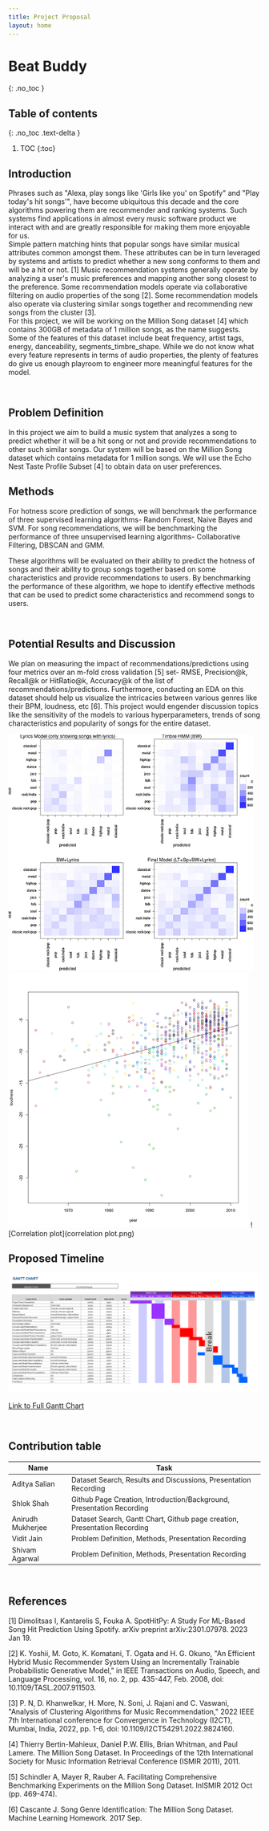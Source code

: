 ```yaml
---
title: Project Proposal
layout: home
---
```

# Beat Buddy
{: .no_toc }

## Table of contents
{: .no_toc .text-delta }

1. TOC
{:toc}

## Introduction

Phrases such as "Alexa, play songs like 'Girls like you' on Spotify" and "Play today's hit songs'", have become ubiquitous this decade and the core algorithms powering them are recommender and ranking systems. Such systems find applications in almost every music software product we interact with and are greatly responsible for making them more enjoyable for us.
<br /> 
Simple pattern matching hints that popular songs have similar musical attributes common amongst them. These attributes can be in turn leveraged by systems and artists to predict whether a new song conforms to them and will be a hit or not. [1]
Music recommendation systems generally operate by analyzing a user's music preferences and mapping another song closest to the preference. Some recommendation models operate via collaborative filtering on audio properties of the song [2]. Some recommendation models also operate via clustering similar songs together and recommending new songs from the cluster [3].
<br /> 
For this project, we will be working on the Million Song dataset [4] which contains 300GB of metadata of 1 million songs, as the name suggests. Some of the features of this dataset include beat frequency, artist tags, energy, danceability, segments_timbre_shape. While we do not know what every feature represents in terms of audio properties, the plenty of features do give us enough playroom to engineer more meaningful features for the model.

<br /> 

## Problem Definition

In this project we aim to build a music system that analyzes a song to predict whether it will be a hit song or not and provide recommendations to other such similar songs. Our system will be based on the Million Song dataset which contains metadata for 1 million songs. We will use the Echo Nest Taste Profile Subset [4] to obtain data on user preferences.
<br /> 

## Methods

For hotness score prediction of songs, we will benchmark the performance of three supervised learning algorithms- Random Forest, Naive Bayes and SVM. For song recommendations, we will be benchmarking the performance of three unsupervised learning algorithms- Collaborative Filtering, DBSCAN and GMM.

These algorithms will be evaluated on their ability to predict the hotness of songs and their ability to group songs together based on some characteristics and provide recommendations to users. By benchmarking the performance of these algorithm, we hope to identify effective methods that can be used to predict some characteristics and recommend songs to users.


<br /> 

## Potential Results and Discussion

We plan on measuring the impact of recommendations/predictions using four metrics over an m-fold cross validation [5] set- RMSE, Precision@k, Recall@k or HitRatio@k, Accuracy@k of the list of recommendations/predictions. Furthermore, conducting an EDA on this dataset should help us visualize the intricacies between various genres like their BPM, loudness, etc [6]. This project would engender discussion topics like the sensitivity of the models to various hyperparameters, trends of song characteristics and popularity of songs for the entire dataset.
<br />     
      
![Heat_map](heat_map.png)
![Scatter plot](t.png)
![Correlation plot](correlation plot.png)
## Proposed Timeline

![Gantt Chart](gantthighres.png )

[Link to Full Gantt Chart](https://drive.google.com/file/d/1kYv0eMd6moiMXjqHtyMAOoOe5MlqGz8l/view?usp=sharing)

<br /> 

## Contribution table

| Name              | Task        |
| ----------------- | ----------- |
| Aditya Salian     | Dataset Search, Results and Discussions, Presentation Recording       |
| Shlok Shah        | Github Page Creation, Introduction/Background, Presentation Recording        |
| Anirudh Mukherjee | Dataset Search, Gantt Chart, Github page creation, Presentation Recording       |
| Vidit Jain        | Problem Definition, Methods, Presentation Recording        |
| Shivam Agarwal    | Problem Definition, Methods, Presentation Recording        |
 

<br /> 

## References

[1] Dimolitsas I, Kantarelis S, Fouka A. SpotHitPy: A Study For ML-Based Song Hit Prediction Using Spotify. arXiv preprint arXiv:2301.07978. 2023 Jan 19.

[2] K. Yoshii, M. Goto, K. Komatani, T. Ogata and H. G. Okuno, "An Efficient Hybrid Music Recommender System Using an Incrementally Trainable Probabilistic Generative Model," in IEEE Transactions on Audio, Speech, and Language Processing, vol. 16, no. 2, pp. 435-447, Feb. 2008, doi: 10.1109/TASL.2007.911503.

[3] P. N, D. Khanwelkar, H. More, N. Soni, J. Rajani and C. Vaswani, "Analysis of Clustering Algorithms for Music Recommendation," 2022 IEEE 7th International conference for Convergence in Technology (I2CT), Mumbai, India, 2022, pp. 1-6, doi: 10.1109/I2CT54291.2022.9824160.

[4] Thierry Bertin-Mahieux, Daniel P.W. Ellis, Brian Whitman, and Paul Lamere. The Million Song Dataset. In Proceedings of the 12th International Society for Music Information Retrieval Conference (ISMIR 2011), 2011.

[5] Schindler A, Mayer R, Rauber A. Facilitating Comprehensive Benchmarking Experiments on the Million Song Dataset. InISMIR 2012 Oct (pp. 469-474).

[6] Cascante J. Song Genre Identification: The Million Song Dataset. Machine Learning Homework. 2017 Sep.


